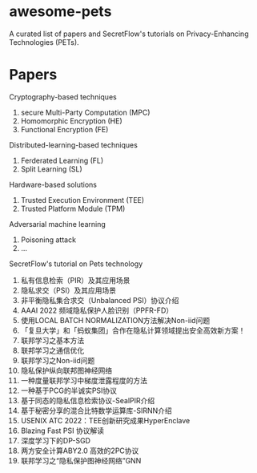 # awesome-pets

A curated list of papers and SecretFlow's tutorials on Privacy-Enhancing Technologies (PETs). 

# Papers

Cryptography-based techniques

1. secure Multi-Party Computation (MPC)
2. Homomorphic Encryption (HE)
3.  Functional Encryption (FE)

Distributed-learning-based techniques

1. Ferderated Learning (FL)
2. Split Learning (SL)

Hardware-based solutions

1. Trusted Execution Environment (TEE)
2. Trusted Platform Module (TPM)

Adversarial machine learning

1. Poisoning attack
2. ...

SecretFlow's tutorial on Pets technology

1. 私有信息检索（PIR）及其应用场景
2. 隐私求交（PSI）及其应用场景
3. 非平衡隐私集合求交（Unbalanced PSI）协议介绍
4. AAAI 2022 频域隐私保护人脸识别（PPFR-FD）
5. 使用LOCAL BATCH NORMALIZATION方法解决Non-iid问题
6. 「复旦大学」和「蚂蚁集团」合作在隐私计算领域提出安全高效新方案！
7. 联邦学习之基本方法
8. 联邦学习之通信优化
9. 联邦学习之Non-iid问题
10. 隐私保护纵向联邦图神经网络
11. 一种度量联邦学习中梯度泄露程度的方法
12. 一种基于PCG的半诚实PSI协议
13. 基于同态的隐私信息检索协议-SealPIR介绍
14. 基于秘密分享的混合比特数学运算库-SIRNN介绍
15. USENIX ATC 2022：TEE创新研究成果HyperEnclave
16. Blazing Fast PSI 协议解读
17. 深度学习下的DP-SGD
18. 两方安全计算ABY2.0 高效的2PC协议
19. 联邦学习之“隐私保护图神经网络”GNN
